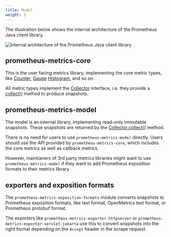 ```yaml
---
title: Model
weight: 1
---
```


The illustration below shows the internal architecture of the Prometheus Java client library.

![Internal architecture of the Prometheus Java client library](/client_java/images/model.png)

prometheus-metrics-core
-----------------------

This is the user facing metrics library, implementing the core metric types, like [Counter](/client_java/api/io/prometheus/metrics/core/metrics/Counter.html), [Gauge](/client_java/api/io/prometheus/metrics/core/metrics/Gauge.html) [Histogram](/client_java/api/io/prometheus/metrics/core/metrics/Histogram.html), and so on.

All metric types implement the [Collector](/client_java/api/io/prometheus/metrics/model/registry/Collector.html) interface, i.e. they provide a [collect()](/client_java/api/io/prometheus/metrics/model/registry/Collector.html#collect()) method to produce snapshots.

prometheus-metrics-model
------------------------

The model is an internal library, implementing read-only immutable snapshots. These snapshots are returned by the [Collector.collect()](/client_java/api/io/prometheus/metrics/model/registry/Collector.html#collect()) method.

There is no need for users to use `prometheus-metrics-model` directly. Users should use the API provided by `prometheus-metrics-core`, which includes the core metrics as well as callback metrics.

However, maintianers of 3rd party metrics libraries might want to use `prometheus-metrics-model` if they want to add Prometheus exposition formats to their metrics library.

exporters and exposition formats
--------------------------------

The `prometheus-metrics-exposition-formats` module converts snapshots to Prometheus exposition formats, like text format, OpenMetrics text format, or Prometheus protobuf format.

The exporters like `prometheus-metrics-exporter-httpserver` or `prometheus-metrics-exporter-servlet-jakarta` use this to convert snapshots into the right format depending on the `Accept` header in the scrape request.
